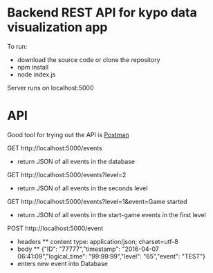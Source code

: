 # Backend REST API for kypo data visualization app

To run:

* download the source code or clone the repository
* npm install
* node index.js

Server runs on localhost:5000

# API

Good tool for trying out the API is [Postman](https://www.getpostman.com/)

GET http://localhost:5000/events

* return JSON of all events in the database

GET http://localhost:5000/events?level=2

* return JSON of all events in the seconds level

GET http://localhost:5000/events?level=1&event=Game started

* return JSON of all events in the start-game events in the first level

POST http://localhost:5000/event
* headers
** content type: application/json; charset=utf-8
* body
** {"ID": "77777","timestamp": "2016-04-07 06:41:09","logical_time": "99:99:99","level": "65","event": "TEST"}
* enters new event into Database



